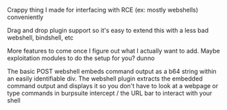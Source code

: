 Crappy thing I made for interfacing with RCE (ex: mostly webshells) conveniently

Drag and drop plugin support so it's easy to extend this with a less bad webshell, bindshell, etc

More features to come once I figure out what I actually want to add. Maybe exploitation modules to do the setup for you? dunno

The basic POST webshell embeds command output as a b64 string within an easily identifiable div. The webshell plugin extracts the embedded command output and displays it so you don't have to look at a webpage or type commands in burpsuite intercept / the URL bar to interact with your shell

